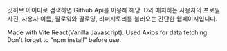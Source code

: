 깃허브 아이디로 검색하면 Github Api를 이용해 해당 ID와 매치하는 사용자의 프로필 사진, 사용자 이름, 팔로워와 팔로잉, 리퍼지토리를 불러오는 간단한 웹페이지입니다.

Made with Vite React(Vanilla Javascript). Used Axios for data fetching. Don't forget to "npm install" before use.
